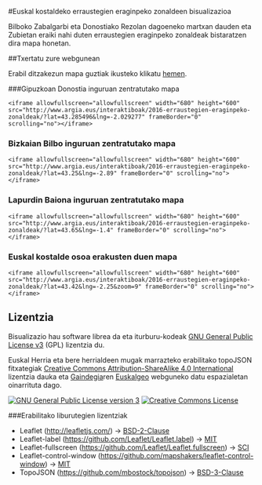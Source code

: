 #Euskal kostaldeko erraustegien eraginpeko zonaldeen bisualizazioa

Bilboko Zabalgarbi eta Donostiako Rezolan dagoeneko martxan dauden eta Zubietan eraiki nahi duten erraustegien eraginpeko zonaldeak bistaratzen dira mapa honetan.

##Txertatu zure webgunean

Erabil ditzakezun mapa guztiak ikusteko klikatu [hemen](http://www.argia.eus/interaktiboak/2016-erraustegien-eraginpeko-zonaldeen-mapak).

###Gipuzkoan Donostia inguruan zentratutako mapa

```
<iframe allowfullscreen="allowfullscreen" width="680" height="600" src="http://www.argia.eus/interaktiboak/2016-erraustegien-eraginpeko-zonaldeak/?lat=43.285496&lng=-2.029277" frameBorder="0" scrolling="no"></iframe>
```

### Bizkaian Bilbo inguruan zentratutako mapa

```
<iframe allowfullscreen="allowfullscreen" width="680" height="600" src="http://www.argia.eus/interaktiboak/2016-erraustegien-eraginpeko-zonaldeak/?lat=43.25&lng=-2.89" frameBorder="0" scrolling="no"></iframe>
```

### Lapurdin Baiona inguruan zentratutako mapa

```
<iframe allowfullscreen="allowfullscreen" width="680" height="600" src="http://www.argia.eus/interaktiboak/2016-erraustegien-eraginpeko-zonaldeak/?lat=43.65&lng=-1.4" frameBorder="0" scrolling="no"></iframe>
```

### Euskal kostalde osoa erakusten duen mapa

```
<iframe allowfullscreen="allowfullscreen" width="680" height="600" src="http://www.argia.eus/interaktiboak/2016-erraustegien-eraginpeko-zonaldeak/?lat=43.42&lng=-2.25&zoom=9" frameBorder="0" scrolling="no"></iframe>
```

## Lizentzia

Bisualizazio hau software librea da eta iturburu-kodeak [GNU General Public License v3](http://www.gnu.org/licenses/gpl.html) (GPL) lizentzia du.

Euskal Herria eta bere herrialdeen mugak marrazteko erabilitako topoJSON fitxategiak [Creative Commons Attribution-ShareAlike 4.0 International](http://creativecommons.org/licenses/by-sa/4.0/) lizentzia dauka eta [Gaindegia](http://www.gaindegia.eus/)ren [Euskalgeo](http://euskalgeo.net/) webguneko datu espazialetan oinarrituta dago.

<a rel="license" href="http://www.gnu.org/licenses/gpl.html"><img alt="GNU General Public License version 3" style="border-width:0" src="http://www.gnu.org/graphics/gplv3-127x51.png" /></a>
<a rel="license" href="http://creativecommons.org/licenses/by-sa/4.0/"><img alt="Creative Commons License" style="border-width:0" src="https://i.creativecommons.org/l/by-sa/4.0/88x31.png" /></a>

###Erabilitako liburutegien lizentziak

* Leaflet (http://leafletjs.com/) -> [BSD-2-Clause](https://en.wikipedia.org/wiki/BSD_licenses#2-clause_license_.28.22Simplified_BSD_License.22_or_.22FreeBSD_License.22.29)
* Leaflet-label (https://github.com/Leaflet/Leaflet.label) -> [MIT](https://en.wikipedia.org/wiki/MIT_License)
* Leaflet-fullscreen (https://github.com/Leaflet/Leaflet.fullscreen) -> [SCI](https://en.wikipedia.org/wiki/ISC_license)
* Leaflet-control-window (https://github.com/mapshakers/leaflet-control-window) -> [MIT](https://en.wikipedia.org/wiki/MIT_License)
* TopoJSON (https://github.com/mbostock/topojson) -> [BSD-3-Clause](https://en.wikipedia.org/wiki/BSD_licenses#3-clause_license_.28.22Revised_BSD_License.22.2C_.22New_BSD_License.22.2C_or_.22Modified_BSD_License.22.29)
